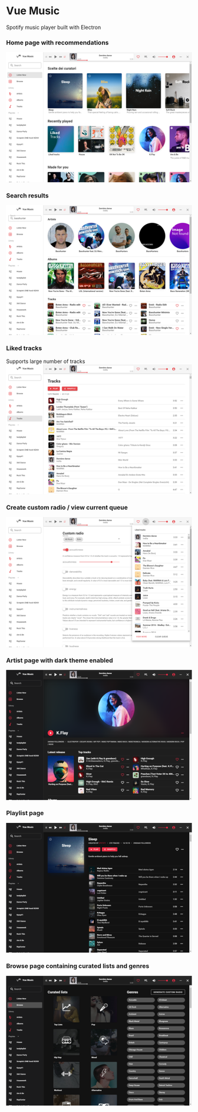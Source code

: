 # Vue Music
Spotify music player built with Electron

### Home page with recommendations
![Front page](/.gh/listen-now.png?raw=true "Homepage")

### Search results
![Search](/.gh/search.png?raw=true "Search")

### Liked tracks
Supports large number of tracks
![Tracks](/.gh/tracks.png?raw=true "Tracks")

### Create custom radio / view current queue
![Queue](/.gh/radio-queue.png?raw=true "Queue")

### Artist page with dark theme enabled
![Artist](/.gh/artist.png?raw=true "Artist")

### Playlist page
![Playlist](/.gh/playlist.png?raw=true "Playlist")

### Browse page containing curated lists and genres
![Browse](/.gh/browse.png?raw=true "Browse")


